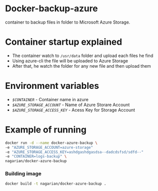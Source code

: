 # Docker-backup-azure

container to backup files in folder to Microsoft Azure Storage.

# Container startup explained
* The container watch to ```/usr/data``` folder and upload each files he find
* Using azure-cli the file will be uploaded to Azure Storage
* After that, he watch the folder for any new file and then upload them

# Environment variables

- _`$CONTAINER`_ - Container name in azure
- _`$AZURE_STORAGE_ACCOUNT`_ - Name of Azure Storare Account
- _`$AZURE_STORAGE_ACCESS_KEY`_ - Acess Key for Storage Account

# Example of running

```bash
docker run -d --name docker-azure-backup \
-e "AZURE_STORAGE_ACCOUNT=azure-storage"
-e "AZURE_STORAGE_ACCESS_KEY=ashdgashdgasdsa--dadcdsfsd/sdfd--"
-e "CONTAINER=logs-backup" \
nagarian/docker-azure-backup
```

### Building image

```bash
docker build -t nagarian/docker-azure-backup .
```
